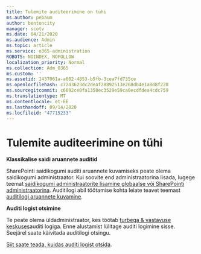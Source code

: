 ```yaml
---
title: Tulemite auditeerimine on tühi
ms.author: pebaum
author: bentoncity
manager: scotv
ms.date: 04/21/2020
ms.audience: Admin
ms.topic: article
ms.service: o365-administration
ROBOTS: NOINDEX, NOFOLLOW
localization_priority: Normal
ms.collection: Adm_O365
ms.custom: ''
ms.assetid: 1437061a-a602-4853-b5fb-3cea7fd735ce
ms.openlocfilehash: c72d3623dc2deaf28892513e268db4e1a8d8f228
ms.sourcegitcommit: c6692ce0fa1358ec3529e59ca0ecdfdea4cdc759
ms.translationtype: MT
ms.contentlocale: et-EE
ms.lasthandoff: 09/14/2020
ms.locfileid: "47715233"
---
```

# <a name="auditing-results-are-blank"></a>Tulemite auditeerimine on tühi

 **Klassikalise saidi aruannete auditid**
  
SharePointi saidikogumi auditi aruannete kuvamiseks peate olema saidikogumi administraator. Kui soovite end administraatorina lisada, lugege teemat [saidikogumi administraatorite lisamine globaalse või SharePointi administraatorina](https://go.microsoft.com/fwlink/?linkid=869390). Auditilogi abil töötamise kohta leiate teavet teemast [auditilogi aruannete kuvamine](https://go.microsoft.com/fwlink/?linkid=395237). 
  
 **Auditi logist otsimine**
  
Te peate olema üldadministraator, kes töötab [turbega &amp; vastavuse keskuses](https://protection.office.com)auditi logiga. Enne alustamist lülitage auditi logimine sisse. Seejärel saate käivitada auditilogi otsingu. 
  
[Siit saate teada, kuidas auditi logist otsida](https://go.microsoft.com/fwlink/?linkid=708432).
  

